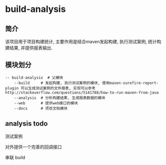 # build-analysis

## 简介

该项目用于项目构建统计, 主要作用是结合maven发起构建, 执行测试案例, 统计构建结果, 并提供报表输出.

## 模块划分

```
-- build-analysis  # 父模块
    --build     # 发起构建, 执行测试案例的模块, 使用maven-surefire-report-plugin 可以生成测试案例的文件报表, 实现可以参考 http://stackoverflow.com/questions/5141788/how-to-run-maven-from-java
    --analysis  # 分析构建结果, 生成报表数据的模块
    --web       # 提供web接口的模块
    --docs      # 项目文档模块

```

## analysis todo

测试案例

对外提供一个完善的回调接口

串联 build
